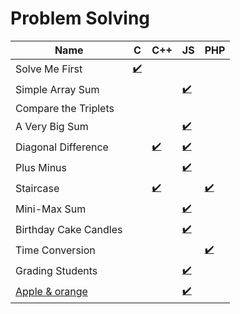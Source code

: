 # Problem Solving

| Name | C | C++ | JS | PHP |
| ----- | ----- | ----- | ----- | ----- |
| Solve Me First | [:heavy_check_mark:](solve-me-first.c) |
| Simple Array Sum | | | [:heavy_check_mark:](simple-array-sum.js) | |
| Compare the Triplets | | | | |
| A Very Big Sum | | | [:heavy_check_mark:](a-very-big-sum.js) | |
| Diagonal Difference | | [:heavy_check_mark:](diagonal-difference.cpp) | [:heavy_check_mark:](diagonal-difference.js) | |
| Plus Minus | | | [:heavy_check_mark:](plus-minus.js) | |
| Staircase | | [:heavy_check_mark:](staircase.cpp) | | [:heavy_check_mark:](staircase.php) |
| Mini-Max Sum | | | [:heavy_check_mark:](mini-max-sum.js) | |
| Birthday Cake Candles | | | [:heavy_check_mark:](birthday-cake-candles.js) | |
| Time Conversion | | | | [:heavy_check_mark:](time-conversion.php) |
| Grading Students | | | [:heavy_check_mark:](grading-students.js) | |
| [Apple & orange](https://www.hackerrank.com/challenges/apple-and-orange/problem) | | | [:heavy_check_mark:](apple-and-orange.js) | |
